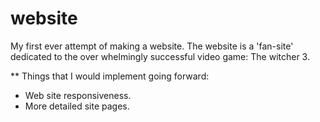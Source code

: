# website
My first ever attempt of making a website.
The website is a 'fan-site' dedicated to the over whelmingly successful video game: The witcher 3.

** Things that I would implement going forward:
- Web site responsiveness.
- More detailed site pages.
